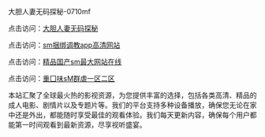 大胆人妻无码探秘-0710mf

点击访问：<a href="https://heiliaoll4qsx.pages.dev">大胆人妻无码探秘</a>

点击访问：<a href="https://heiliaowzu4ur.pages.dev">sm捆绑调教app高清网站</a>

点击访问：<a href="https://heiliaozj3tjd.pages.dev">精品国产sm最大网站在线</a>

点击访问：<a href="https://heiliaoe8ajia.pages.dev">重囗味sM群虐一区二区</a>

本站汇聚了全球最火热的影视资源，为您提供丰富的选择，包括各类高清、精品的成人电影、剧情片以及专题片等。我们的平台支持多种设备播放，确保您无论在家中还是外出，都能随时享受最佳的观看体验。我们每天更新内容，确保每个用户都能第一时间观看到最新资源，尽享视听盛宴。

<span style="display:none;">[Canonical link]([ ](https://github.com/cvv20250710/cvv05))</span>
 
